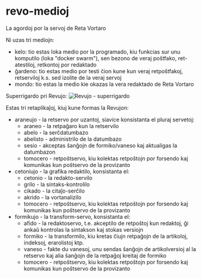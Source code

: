 # revo-medioj
La agordoj por la servoj de Reta Vortaro

Ni uzas tri mediojn:
- kelo: tio estas loka medio por la programado, kiu funkcias sur unu komputilo (loka "docker swarm"),
  sen bezono de veraj   poŝtfako, ret-atestiloj, retkontoj por redaktado
- ĝardeno: tio estas medio por testi ĉion kune kun veraj retpoŝtfakoj, retserviloj k.s. sed izolite de la veraj servoj
- mondo: tio estas la medio kie okazas la vera redaktado de Reta Vortaro

Superrigardo pri Revujo:
![Revujo - superrigardo](https://github.com/revuloj/revo-medioj/Revujo-superrigardo.png "Revujo - superrigardo")


Estas tri retaplikaĵoj, kiuj kune formas la Revujon:
- araneujo - la retservo por uzantoj, siavice konsistanta el pluraj servetoj:
  - araneo - la retpaĝaro kun la retservilo
  - abelo - la serĉdatumbazo 
  - abelisto - administrilo de la datumbazo
  - sesio - akceptas ŝanĝojn de formiko/vaneso kaj aktualigas la datumbazon
  - tomocero - retpoŝtservo, kiu kolektas retpoŝtojn por forsendo kaj komunikas kun poŝtservo de la provizanto
- cetoniujo - la grafika redaktilo, konsistanta el:
  - cetonio - la redakto-servilo
  - grilo - la sintaks-kontrolilo
  - cikado - la citaĵo-serĉilo
  - akrido - la vortanalizilo
  - tomocero - retpoŝtservo, kiu kolektas retpoŝtojn por forsendo kaj komunikas kun poŝtservo de la provizanto
- formikujo - la transform-servo, konsistanta el:
  - afido - la redaktoservo, t.e. akceptilo de retpoŝtoj kun redaktoj, ĝi ankaŭ kontrolas la sintakson kaj stokas versiojn
  - formiko - la transformilo, kiu kretas ĉiujn retpaĝojn de la artikoloj, indeksoj, erarolistoj ktp.
  - vaneso - fakte du vanesoj, unu sendas ŝanĝojn de artikolversioj al la retservo kaj alia ŝanĝojn de la retpaĝoj kreitaj de formiko
  - tomocero - retpoŝtservo, kiu kolektas retpoŝtojn por forsendo kaj komunikas kun poŝtservo de la provizanto
  
  
  
